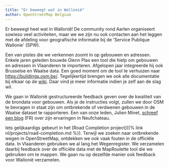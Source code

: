 ```yaml
---
title: "Er beweegt wat in Wallonië"
author: OpenStreetMap Belgium
---
```


Er beweegt heel wat in Wallonië! De community rond Aarlen organiseert sowieso veel activiteiten, maar we we zijn nu ook contacten aan het leggen met de afdeling voor geografische informatie bij de 'Service Publique Wallonie' (SPW).

Een van pistes die we verkennen zoomt in op gebouwen en adressen. Enkele jaren geleden bouwde Glenn Plas een tool die hielp om gebouwen en adressen in Vlaanderen te importeren. Afgelopen jaar integreerde hij ook Brusselse en Waalse data. Een goed moment om de tool te verhuizen naar <https://buildings.osm.be/>. Tegelijkertijd brengen we ook alle documentatie bij elkaar op de [wiki](https://wiki.openstreetmap.org/wiki/WikiProject_Belgium/Building_and_address_import). Daar vind je meer informatie indien je zelf aan de slag wil.

We gaan in Wallonië gestructureerde feedback geven over de kwaliteit van de brondata voor gebouwen. Als je de instructies volgt, zullen we door OSM te bevragen in staat zijn om ontbrekende of verdwenen gebouwen in de Waalse dataset te rapporteren. Een van onze leden, Julien Minet, [schreef een blog](https://www.openstreetmap.org/user/juminet/diary/399460) (FR) over zijn ervaringen in Neufchateau.

Iets gelijkaardigs gebeurt in het [Road Completion project]({% link nl/projects/road-completion.md %}). Terwijl we zoeken naar ontbrekende wegen in OpenStreetMap, ontdekken we ook vaak fouten in de officiële data. In Vlaanderen gebruiken we al lang het Wegenregister. We verzamelen daarbij feedback over de officiële data met de MapRoulette tool die we gebruiken om te mappen. We gaan nu op dezelfde manier ook feedback voor Wallonië verzamelen.
